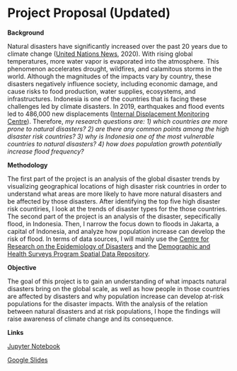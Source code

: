 # Project Proposal (Updated)

**Background**

Natural disasters have significantly increased over the past 20 years due to climate change ([United Nations News](https://news.un.org/en/story/2020/10/1075142), 2020). 
With rising global temperatures, more water vapor is evaporated into the atmosphere. 
This phenomenon accelerates drought, wildfires, and calamitous storms in the world. 
Although the magnitudes of the impacts vary by country, these disasters negatively influence society, including economic damage, and cause risks to food production, water supplies, ecosystems, and infrastructures. 
Indonesia is one of the countries that is facing these challenges led by climate disasters. 
In 2019, earthquakes and flood events led to 486,000 new displacements ([Internal Displacement Monitoring Centre](https://www.internal-displacement.org/countries/indonesia#:~:text=Disasters%20led%20to%20486%2C000%20new,and%20125%20flood%20events%20139%2C000.&text=In%20the%20first%20half%20of,as%20a%20result%20of%20disasters.)). 
Therefore, *my research questions are: 1) which countries are more prone to natural disasters? 2) are there any common points among the high disaster risk countries? 3) why is Indonesia one of the most vulnerable countries to natural disasters? 4) how does population growth potentially increase flood frequency?*

**Methodology**

The first part of the project is an analysis of the global disaster trends by visualizing geographical locations of high disaster risk countries in order to understand what areas are more likely to have more natural disasters and be affected by those disasters. 
After identifying the top five high disaster risk countiries, I look at the trends of disaster types for the those countries. 
The second part of the project is an analysis of the disaster, sepecifically flood, in Indonesia. 
Then, I narrow the focus down to floods in Jakarta, a capital of Indonesia, and analyze how population increase can develop the risk of flood. 
In terms of data sources, I will mainly use the [Centre for Research on the Epidemiology of Disasters](https://www.emdat.be/) and the [Demographic and Health Surveys Program Spatial Data Repository](http://spatialdata.dhsprogram.com/population-estimates/). 

**Objective**

The goal of this project is to gain an understanding of what impacts natural disasters bring on the global scale, as well as how people in those countries are affected by disasters and why population increase can develop at-risk populations for the disaster impacts. 
With the analysis of the relation between natural disasters and at risk populations, I hope the findings will raise awareness of climate change and its consequence.

**Links**

[Jupyter Notebook](https://jupyter.idre.ucla.edu/user/noir0315@g.ucla.edu/notebooks/21W-DH140/%5BMidterm%5D%20Global%20Disaster%20A%20Case%20Study%20of%20Indonesia.ipynb) 

[Google Slides](https://docs.google.com/presentation/d/16-kb2RGjt-a935cFkP1_Ls8o2Vjr_liMpD6YIgRJ4WM/edit?usp=sharing)
